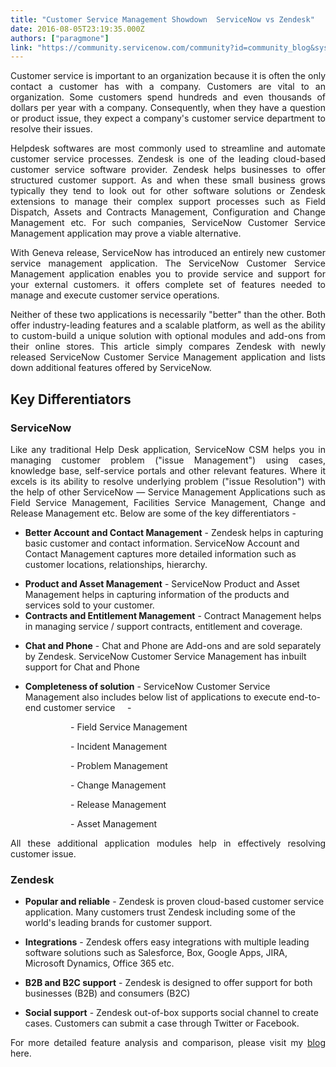 ```yaml
---
title: "Customer Service Management Showdown  ServiceNow vs Zendesk"
date: 2016-08-05T23:19:35.000Z
authors: ["paragmone"]
link: "https://community.servicenow.com/community?id=community_blog&sys_id=94ad22a9dbd0dbc01dcaf3231f96192c"
---
```

<p style="text-align: justify;">Customer service is important to an organization because it is often the only contact a customer has with a company. Customers are vital to an organization. Some customers spend hundreds and even thousands of dollars per year with a company. Consequently, when they have a question or product issue, they expect a company's customer service department to resolve their issues.</p><p></p><p style="text-align: justify;">Helpdesk softwares are most commonly used to streamline and automate customer service processes. Zendesk is one of the leading cloud-based customer service software provider. Zendesk helps businesses to offer structured customer support. As and when these small business grows typically they tend to look out for other software solutions or Zendesk extensions to manage their complex support processes such as Field Dispatch, Assets and Contracts Management, Configuration and Change Management etc. For such companies, ServiceNow Customer Service Management application may prove a viable alternative.</p><p></p><p style="text-align: justify;">With Geneva release, ServiceNow has introduced an entirely new customer service management application. The ServiceNow Customer Service Management application enables you to provide service and support for your external customers. it offers complete set of features needed to manage and execute customer service operations.</p><p></p><p style="text-align: justify;">Neither of these two applications is necessarily "better" than the other. Both offer industry-leading features and a scalable platform, as well as the ability to custom-build a unique solution with optional modules and add-ons from their online stores. This article simply compares Zendesk with newly released ServiceNow Customer Service Management application and lists down additional features offered by ServiceNow.</p><p></p><h2>Key Differentiators</h2><p></p><h3>ServiceNow</h3><p></p><p style="text-align: justify;">Like any traditional Help Desk application, ServiceNow CSM helps you in managing customer problem ("issue Management") using cases, knowledge base, self-service portals and other relevant features. Where it excels is its ability to resolve underlying problem ("issue Resolution") with the help of other ServiceNow — Service Management Applications such as Field Service Management, Facilities Service Management, Change and Release Management etc. Below are some of the key differentiators -</p><p></p><ul style="list-style-type: disc;"><li><strong>Better Account and Contact Management</strong> - Zendesk helps in capturing basic customer and contact information. ServiceNow Account and Contact Management captures more detailed information such as customer locations, relationships, hierarchy.</li></ul><p></p><ul style="list-style-type: disc;"><li><strong>Product and Asset Management</strong> - ServiceNow Product and Asset Management helps in capturing information of the products and services sold to your customer.</li><li><strong>Contracts and Entitlement Management</strong> - Contract Management helps in managing service / support contracts, entitlement and coverage.</li></ul><p></p><ul style="list-style-type: disc;"><li><strong>Chat and Phone</strong> - Chat and Phone are Add-ons and are sold separately by Zendesk. ServiceNow Customer Service Management has inbuilt support for Chat and Phone</li></ul><p></p><ul style="list-style-type: disc;"><li><strong>Completeness of solution</strong> - ServiceNow Customer Service Management also includes below list of applications to execute end-to-end customer service     -</li></ul><p style="margin-left: 1.0in; text-align: justify;">- Field Service Management</p><p style="margin-left: 1.0in; text-align: justify;">- Incident Management</p><p style="margin-left: 1.0in; text-align: justify;">- Problem Management</p><p style="margin-left: 1.0in; text-align: justify;">- Change Management</p><p style="margin-left: 1.0in; text-align: justify;">- Release Management</p><p style="margin-left: 1.0in; text-align: justify;">- Asset Management</p><p></p><p style="text-align: justify;">All these additional application modules help in effectively resolving customer issue.</p><p></p><h3>Zendesk</h3><p></p><ul style="list-style-type: disc;"><li><strong>Popular and reliable</strong> - Zendesk is proven cloud-based customer service application. Many customers trust Zendesk including some of the world's leading brands for customer support.</li></ul><p></p><ul style="list-style-type: disc;"><li><strong>Integrations</strong> - Zendesk offers easy integrations with multiple leading software solutions such as Salesforce, Box, Google Apps, JIRA, Microsoft Dynamics, Office 365 etc.</li></ul><p></p><ul style="list-style-type: disc;"><li><strong>B2B and B2C support</strong> - Zendesk is designed to offer support for both businesses (B2B) and consumers (B2C)</li></ul><p></p><ul style="list-style-type: disc;"><li><strong>Social support</strong> - Zendesk out-of-box supports social channel to create cases. Customers can submit a case through Twitter or Facebook.</li></ul><p></p><p style="text-align: justify;">For more detailed feature analysis and comparison, please visit my <a title="oo.gl/UESdGa" href="https://goo.gl/UESdGa">blog</a> here. </p>
